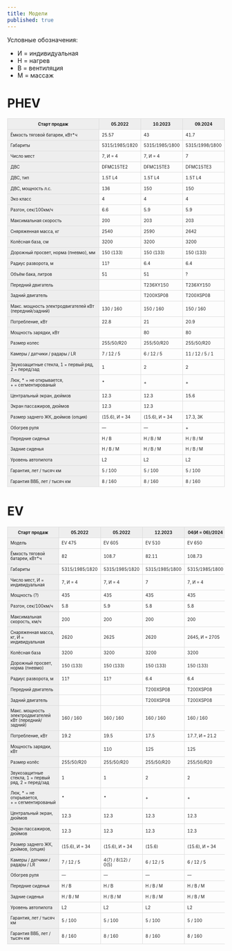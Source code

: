 ```yaml
---
title: Модели
published: true
---
```


Условные обозначения:
  * И = индивидуальная
  * Н = нагрев
  * В = вентиляция
  * М = массаж

# PHEV

<style>
table {
    width: auto;

    font-size: 70%;
    hyphens: auto;
}

table th, table td {
    padding: 0.4rem 0.4rem;

    border: 1px solid #ddd;
}

th, td:first-of-type {
    background: #eee;
}

tr:hover td {
    background: #ddd;
}
</style>

| Старт продаж                                              | 05.2022        | 10.2023        | 09.2024        |
| --------------------------------------------------------- | -------------- | -------------- | -------------- |
| Ёмкость тяговой батареи, кВт*ч                            | 25.57          | 43             | 41.7           |
| Габариты                                                  | 5315/1985/1820 | 5315/1985/1800 | 5315/1998/1800 |
| Число мест                                                | 7, И = 4       | 7, И = 4       | 7              |
| ДВС                                                       | DFMC15TE2      | DFMC15TE3      | DFMC15TE3      |
| ДВС, тип                                                  | 1.5T L4        | 1.5T L4        | 1.5T L4        |
| ДВС, мощность л.с.                                        | 136            | 150            | 150            |
| Эко класс                                                 | 4              | 4              | 4              |
| Разгон, сек/100км/ч                                       | 6.6            | 5.9            | 5.9            |
| Максимальная скорость                                     | 200            | 203            | 203            |
| Сняряженная масса, кг                                     | 2540           | 2590           | 2642           |
| Колёсная база, см                                         | 3200           | 3200           | 3200           |
| Дорожный просвет, норма (пневмо), мм                      | 150 (133)      | 150 (133)      | 150 (133)      |
| Радиус разворота, м                                       | 11?            | 6.4            | 6.4            |
| Объём бака, литров                                        | 51             | 51             | ?              |
| Передний двигатель                                        |                | T236XY150      | T236XY150      |
| Задний двигатель                                          |                | T200XSP08      | T200XSP08      |
| Макс. мощность электродвигателей кВт (передний/задний)    | 130 / 160      | 150 / 160      | 150 / 160      |
| Потребление, кВт                                          | 22.8           | 21             | 20.9           |
| Мощность зарядки, кВт                                     |                | 80             | 80             |
| Размер колес                                              | 255/50/R20     | 255/50/R20     | 255/50/R20     |
| Камеры / датчики / радары / LR                            | 7 / 12 / 5     | 6 / 12 / 5     | 11 / 12 / 5 / 1|
| Звукозащитные стекла, 1 = первый ряд, 2 = перед/зад       | 1              | 2              | 2              |
| Люк, * = не открывается, + = сегментированый              | *              | +              | +              |
| Центральный экран, дюймов                                 | 12.3           | 12.3           | 15.6           |
| Экран пассажиров, дюймов                                  | 12.3           | 12.3           | |
| Размер заднего ЖК, дюймов (опция)                         | (15.6), И = 34 | (15.6), И = 34 | 17.3, 3K       |
| Обогрев руля                                              | —              | —              | +              |
| Передние сиденья                                          | Н / В          | Н / В / М      | Н / В / М      |
| Задние сиденья                                            | Н / В / М      | Н / В / М      | Н / В / М      |
| Уровень автопилота                                        | L2             | L2             | L2             |
| Гарантия, лет / тысяч км                                  | 5 / 100        | 5 / 100        | 5 / 100        |
| Гарантия ВВБ, лет / тысяч км                              | 8 / 160        | 8 / 160        | 8 / 160        |

# EV

| Старт продаж<br>                                       | 05.2022        | 05.2022             | 12.2023        | 04(И = 06)/2024 | 09.2024         |
| ------------------------------------------------------ | -------------- | ------------------- | -------------- | --------------- | --------------- |
| Модель                                                 | EV 475         | EV 605              | EV 510         | EV 650          | EV 650          |
| Ёмкость тяговой батареи, кВт*ч                         | 82             | 108.7               | 82.11          | 108.73          | 108.7           |
| Габариты                                               | 5315/1985/1820 | 5315/1985/1820      | 5315/1985/1800 | 5315/1985/1800  | 5315/1998/1800  |
| Число мест, И = индивидуальная                         | 7, И = 4       | 7, И = 4            | 7              | 7, И = 4        | 7               |
| Мощность (?)                                           | 435            | 435                 | 435            | 435             |                 |
| Разгон, сек/100км/ч                                    | 5.8            | 5.9                 | 5.8            | 5.8             | 5.9             |
| Максимальная скорость, км/ч                            | 200            | 200                 | 200            | 200             | 200             |
| Снаряженная масса, кг, И = индивидуальная              | 2620           | 2625                | 2620           | 2645, И = 2705  | 2682            |
| Колёсная база                                          | 3200           | 3200                | 3200           | 3200            | 3200            |
| Дорожный просвет, норма (пневмо)                       | 150 (133)      | 150 (133)           | 150 (133)      | 150 (133)       | 133(150?)       |
| Радиус разворота, м                                    | 11?            | 11?                 | 6.4            | 6.4             | 6.4             |
| Передний двигатель                                     |                |                     | T200XSP08      | T200XSP08       | T200XSP08       |
| Задний двигатель                                       |                |                     | T200XSP08      | T200XSP08       | T200XSP08       |
| Макс. мощность электродвигателей кВт (передний/задний) | 160 / 160      | 160 / 160           | 160 / 160      | 160 / 160       | 160 / 160       |
| Потребление, кВт                                       | 19.2           | 19.5                | 17.5           | 17.7, И = 21.2  | 17.7            |
| Мощность зарядки, кВт                                  |                | 110                 | 125            | 125             | 125             |
| Размер колёс                                           | 255/50/R20     | 255/50/R20          | 255/50/R20     | 255/50/R20      | 255/50/R20      |
| Звукозащитные стекла, 1 = первый ряд, 2 = перед/зад    | 1              | 1                   | 2              | 2               | 2               |
| Люк, * = не открывается, + = сегментированый           | *              | *                   | +              | +               | +               |
| Центральный экран, дюймов                              | 12.3           | 12.3                | 12.3           | 12.3            | 15.6            |
| Экран пассажиров, дюймов                               | 12.3           | 12.3                | 12.3           | 12.3            |                 |
| Размер заднего ЖК, дюймов, (опция)                     | (15.6), И = 34 | (15.6), И = 34      | (15.6)         | (15.6), И = 34  | 17.3, 3K        |
| Камеры / датчики / радары / LR                         | 7 / 12 / 5     | 4(7) / 8(12) / 0(5) | 6 / 12 / 5     | 6 / 12 / 5      | 11 / 12 / 3 / 1 |
| Обогрев руля                                           | —              | —                   | —              | —               | +               |
| Передние сиденья                                       | Н / В          | Н / В               | Н / В / М      | Н / В / М       | Н / В / М       |
| Задние сиденья                                         | Н / В / М      | Н / В / М           | Н / В / М      | Н / В / М       | Н / В / М       |
| Уровень автопилота                                     | L2             | L2                  | L2             | L2              | L2              |
| Гарантия, лет / тысяч км                               | 5 / 100        | 5 / 100             | 5 / 100        | 5 / 100         | 5 / 100         |
| Гарантия ВВБ, лет / тысяч км                           | 8 / 160        | 8 / 160             | 8 / 160        | 8 / 160         | 8 / 160         |
